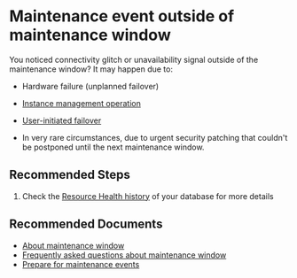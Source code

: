 <properties
  pagetitle="Maintenance event outside of maintenance window"
  description=""
  service="microsoft.sql"
  resource="managedinstances"
  ms.author="mlandzic"
  selfhelptype="Generic"
  supporttopicids="32786133"
  productpesids="16259"
  cloudenvironments="public, fairfax, mooncake, blackforest, ussec, usnat"
  disableclouds=""
  articleid="56c625d5-52b6-4c98-ac4e-9a34f439feb8"
  ownershipid="AzureData_AzureSQLDB_ManagedInstance" />
# Maintenance event outside of maintenance window

You noticed connectivity glitch or unavailability signal outside of the maintenance window? 
It may happen due to: 

* Hardware failure (unplanned failover)

* [Instance management operation](https://docs.microsoft.com/azure/azure-sql/managed-instance/management-operations-overview#instance-availability)

* [User-initiated failover](https://docs.microsoft.com/azure/azure-sql/managed-instance/user-initiated-failover)

* In very rare circumstances, due to urgent security patching that couldn't be postponed until the next maintenance window.

## **Recommended Steps**

1. Check the [Resource Health history](https://docs.microsoft.com/azure/azure-sql/database/resource-health-to-troubleshoot-connectivity) of your database for more details

## **Recommended Documents**

* [About maintenance window](https://docs.microsoft.com/azure/azure-sql/database/maintenance-window)
* [Frequently asked questions about maintenance window](https://docs.microsoft.com/azure/azure-sql/database/maintenance-window-faq)
* [Prepare for maintenance events](https://docs.microsoft.com/azure/azure-sql/database/planned-maintenance)